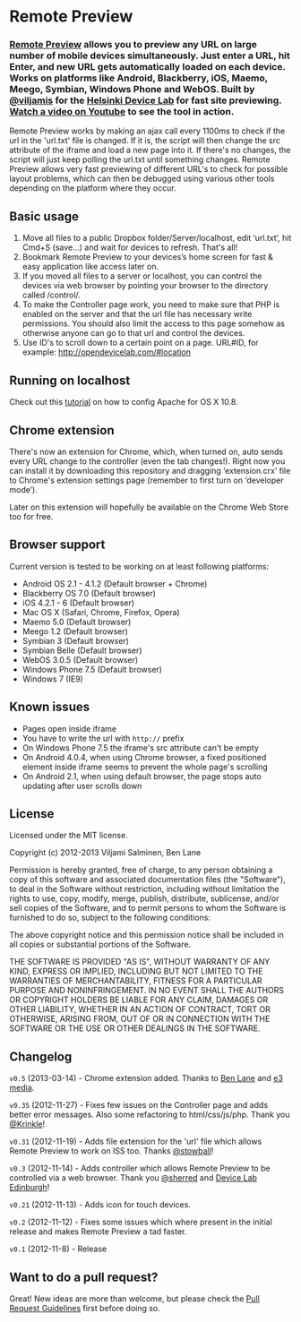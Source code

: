 # Remote Preview

### [Remote Preview](http://viljamis.com/blog/2012/remote-preview/) allows you to preview any URL on large number of mobile devices simultaneously. Just enter a URL, hit Enter, and new URL gets automatically loaded on each device. Works on platforms like Android, Blackberry, iOS, Maemo, Meego, Symbian, Windows Phone and WebOS. Built by [@viljamis](http://twitter.com/viljamis) for the [Helsinki Device Lab](http://devicelab.fi) for fast site previewing. [Watch a video on Youtube](http://www.youtube.com/watch?v=7NvzRfyhd5Q) to see the tool in action.

Remote Preview works by making an ajax call every 1100ms to check if the url in the 'url.txt' file is changed. If it is, the script will then change the src attribute of the iframe and load a new page into it. If there's no changes, the script will just keep polling the url.txt until something changes. Remote Preview allows very fast previewing of different URL's to check for possible layout problems, which can then be debugged using various other tools depending on the platform where they occur.

## Basic usage

1. Move all files to a public Dropbox folder/Server/localhost, edit ‘url.txt’, hit Cmd+S (save…) and wait for devices to refresh. That's all!
2. Bookmark Remote Preview to your devices’s home screen for fast & easy application like access later on.
3. If you moved all files to a server or localhost, you can control the devices via web browser by pointing your browser to the directory called /control/.
4. To make the Controller page work, you need to make sure that PHP is enabled on the server and that the url file has necessary write permissions. You should also limit the access to this page somehow as otherwise anyone can go to that url and control the devices.
5. Use ID's to scroll down to a certain point on a page. URL#ID, for example: http://opendevicelab.com/#location

## Running on localhost

Check out this [tutorial](http://coolestguyplanettech.com/downtown/install-and-configure-apache-mysql-php-and-phpmyadmin-osx-108-mountain-lion) on how to config Apache for OS X 10.8.


## Chrome extension

There's now an extension for Chrome, which, when turned on, auto sends every URL change to the controller (even the tab changes!). Right now you can install it by downloading this repository and dragging ‘extension.crx’ file to Chrome's extension settings page (remember to first turn on ‘developer mode’).

Later on this extension will hopefully be available on the Chrome Web Store too for free.

## Browser support

Current version is tested to be working on at least following platforms:

* Android OS 2.1 - 4.1.2 (Default browser + Chrome)
* Blackberry OS 7.0 (Default browser)
* iOS 4.2.1 - 6 (Default browser)
* Mac OS X (Safari, Chrome, Firefox, Opera)
* Maemo 5.0 (Default browser)
* Meego 1.2 (Default browser)
* Symbian 3 (Default browser)
* Symbian Belle (Default browser)
* WebOS 3.0.5 (Default browser)
* Windows Phone 7.5 (Default browser)
* Windows 7 (IE9)

## Known issues

* Pages open inside iframe
* You have to write the url with `http://` prefix
* On Windows Phone 7.5 the iframe's src attribute can't be empty
* On Android 4.0.4, when using Chrome browser, a fixed positioned element inside iframe seems to prevent the whole page's scrolling
* On Android 2.1, when using default browser, the page stops auto updating after user scrolls down

## License

Licensed under the MIT license.

Copyright (c) 2012-2013 Viljami Salminen, Ben Lane

Permission is hereby granted, free of charge, to any person obtaining a copy of this software and associated documentation files (the "Software"), to deal in the Software without restriction, including without limitation the rights to use, copy, modify, merge, publish, distribute, sublicense, and/or sell copies of the Software, and to permit persons to whom the Software is furnished to do so, subject to the following conditions:

The above copyright notice and this permission notice shall be included in all copies or substantial portions of the Software.

THE SOFTWARE IS PROVIDED "AS IS", WITHOUT WARRANTY OF ANY KIND, EXPRESS OR IMPLIED, INCLUDING BUT NOT LIMITED TO THE WARRANTIES OF MERCHANTABILITY, FITNESS FOR A PARTICULAR PURPOSE AND NONINFRINGEMENT. IN NO EVENT SHALL THE AUTHORS OR COPYRIGHT HOLDERS BE LIABLE FOR ANY CLAIM, DAMAGES OR OTHER LIABILITY, WHETHER IN AN ACTION OF CONTRACT, TORT OR OTHERWISE, ARISING FROM, OUT OF OR IN CONNECTION WITH THE SOFTWARE OR THE USE OR OTHER DEALINGS IN THE SOFTWARE.


## Changelog

`v0.5` (2013-03-14) - Chrome extension added. Thanks to [Ben Lane](http://twitter.com/the_ben_lane) and [e3 media](http://www.e3.co.uk).

`v0.35` (2012-11-27) - Fixes few issues on the Controller page and adds better error messages. Also some refactoring to html/css/js/php. Thank you [@Krinkle](https://github.com/Krinkle)!

`v0.31` (2012-11-19) - Adds file extension for the 'url' file which allows Remote Preview to work on ISS too. Thanks [@stowball](https://twitter.com/stowball)!

`v0.3` (2012-11-14) - Adds controller which allows Remote Preview to be controlled via a web browser. Thank you [@sherred](https://github.com/sherred) and [Device Lab Edinburgh](http://www.devicelab.org)!

`v0.21` (2012-11-13) - Adds icon for touch devices.

`v0.2` (2012-11-12) - Fixes some issues which where present in the initial release and makes Remote Preview a tad faster.

`v0.1` (2012-11-8) - Release


## Want to do a pull request?

Great! New ideas are more than welcome, but please check the [Pull Request Guidelines](https://github.com/viljamis/Remote-Preview/wiki/Pull-Request-Guidelines) first before doing so.
